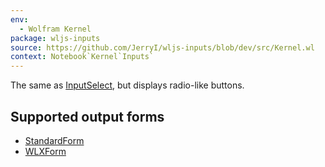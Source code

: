 ```yaml
---
env:
  - Wolfram Kernel
package: wljs-inputs
source: https://github.com/JerryI/wljs-inputs/blob/dev/src/Kernel.wl
context: Notebook`Kernel`Inputs`
---
```

The same as [InputSelect](frontend/Reference/GUI/InputSelect.md), but displays radio-like buttons.

## Supported output forms
- [StandardForm](frontend/Reference/Decorations/StandardForm.md)
- [WLXForm](frontend/Reference/Decorations/WLXForm.md)

